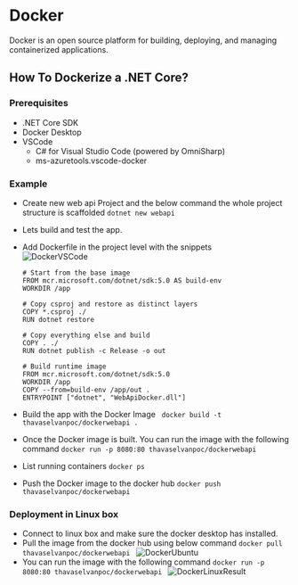 # Docker
Docker is an open source platform for building, deploying, and managing containerized applications.

## How To Dockerize a .NET Core?

### Prerequisites
  - .NET Core SDK
  - Docker Desktop
  - VSCode
    - C# for Visual Studio Code (powered by OmniSharp)
    - ms-azuretools.vscode-docker

### Example
- Create new web api Project and the below command the whole project structure is scaffolded
        ``dotnet new webapi ``
- Lets build and test the app.
- Add Dockerfile in the project level with the snippets     
    ![DockerVSCode](https://user-images.githubusercontent.com/15138302/107313130-ec3e5700-6ab7-11eb-90be-1a6c30e0f35e.JPG)
    
  ```docker
  # Start from the base image
  FROM mcr.microsoft.com/dotnet/sdk:5.0 AS build-env
  WORKDIR /app

  # Copy csproj and restore as distinct layers
  COPY *.csproj ./
  RUN dotnet restore

  # Copy everything else and build
  COPY . ./
  RUN dotnet publish -c Release -o out

  # Build runtime image
  FROM mcr.microsoft.com/dotnet/sdk:5.0
  WORKDIR /app
  COPY --from=build-env /app/out .
  ENTRYPOINT ["dotnet", "WebApiDocker.dll"]
  ```
- Build the app with the Docker Image
``` docker build -t thavaselvanpoc/dockerwebapi .```
- Once the Docker image is built. You can run the image with the following command
```docker run -p 8080:80 thavaselvanpoc/dockerwebapi ```
- List running containers
```docker ps```
- Push the Docker image to the docker hub
```docker push thavaselvanpoc/dockerwebapi ```

### Deployment in Linux box
- Connect to  linux box and make sure the docker desktop has installed.
- Pull the image from the docker hub using below command
```docker pull thavaselvanpoc/dockerwebapi ```
    ![DockerUbuntu](https://user-images.githubusercontent.com/15138302/107312931-8ce04700-6ab7-11eb-8356-155b971adf2a.JPG)
- You can run the image with the following command
```docker run -p 8080:80 thavaselvanpoc/dockerwebapi ```
    ![DockerLinuxResult](https://user-images.githubusercontent.com/15138302/107313044-c618b700-6ab7-11eb-9589-386d24e2899e.JPG)
